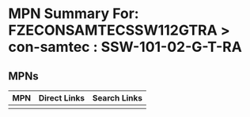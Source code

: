 



# MPN Summary For: FZECONSAMTECSSW112GTRA > con-samtec : SSW-101-02-G-T-RA

## MPNs
  

|MPN|Direct Links|Search Links|
| :--- | :--- | :--- |
||||
